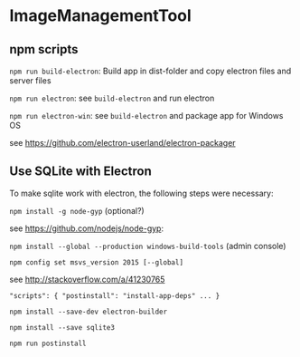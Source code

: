 # ImageManagementTool

## npm scripts
`npm run build-electron`: Build app in dist-folder and copy electron files and server files

`npm run electron`: see `build-electron` and run electron

`npm run electron-win`: see `build-electron` and package app for Windows OS

see https://github.com/electron-userland/electron-packager

## Use SQLite with Electron
To make sqlite work with electron, the following steps were necessary:

`npm install -g node-gyp` (optional?)

see https://github.com/nodejs/node-gyp:

`npm install --global --production windows-build-tools` (admin console)

`npm config set msvs_version 2015 [--global]`

see http://stackoverflow.com/a/41230765

`"scripts": {
   "postinstall": "install-app-deps"
   ...
}`

`npm install --save-dev electron-builder`

`npm install --save sqlite3`

`npm run postinstall`